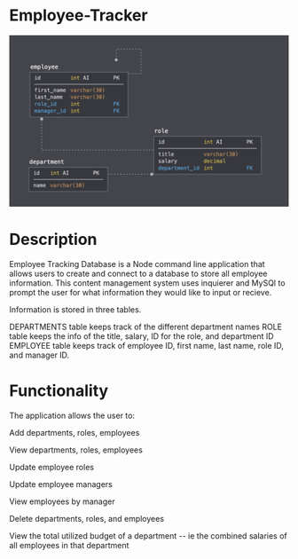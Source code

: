 # Employee-Tracker

<img src="./Assets/schema.png" alt="Schema"> 

# Description

Employee Tracking Database is a Node command line application that allows users to create and connect to a database to store all employee information. This content management system uses inquierer and MySQl to prompt the user for what information they would like to input or recieve.

Information is stored in three tables.

DEPARTMENTS table keeps track of the different department names
ROLE table keeps the info of the title, salary, ID for the role, and department ID
EMPLOYEE table keeps track of employee ID, first name, last name, role ID, and manager ID.

# Functionality

The application allows the user to:

Add departments, roles, employees

View departments, roles, employees

Update employee roles

Update employee managers

View employees by manager

Delete departments, roles, and employees

View the total utilized budget of a department -- ie the combined salaries of all employees in that department
